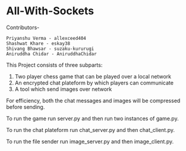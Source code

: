 # All-With-Sockets

Contributors-

    Priyanshu Verma - allexceed404
    Shashwat Khare - eskay38
    Shivang Bhawsar - suzaku-kururugi
    Aniruddha Chidar - AniruddhaChidar
    
    
This Project consists of three subparts:
1. Two player chess game that can be played over a local network
2. An encrypted chat plateform by which players can communicate
3. A tool which send images over network

For efficiency, both the chat messages and images will be compressed before sending.


To run the game run server.py and then run two instances of game.py.

To run the chat plateform run chat_server.py and then chat_client.py.

To run the file sender run image_server.py and then image_client.py.
